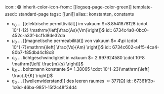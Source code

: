icon:: 🟢
inherit-color-icon-from:: [[logseq-page-color-green]] 
template-used:: standard-page
tags:: [[uni]] 
alias:: konstanten, constants

- $\varepsilon_0$ ... [[elektrische permittivität]] im vakuum $=8.8541878128 \cdot 10^{-12} \mathrm{\left[\frac{As}{Vm}\right]}$
  id:: 6734c4a0-0bc0-452c-a33f-bcf1d8de32da
- $\mu_0$ ... [[magnetische permeabilität]] von vakuum $= 4\pi \cdot 10^{-7}\mathrm{\left[ \frac{Vs}{Am} \right]}$
  id:: 6734c602-a4f5-4ca4-80b7-f85dbd4c18c8
- $c_0$ ... lichtgeschwindigkeit in vakuum $=  2.997924580 \cdot 10^8 \mathrm{\left[ \frac{m}{s} \right]}$
- $k_B$ ... boltzmann konstante $= 1.38065 \cdot 10^{-23}\mathrm{\left[ \frac{J}{K} \right]}$
- $\eta_0$ ... [[wellenwiderstand]] des leeren raumes $\approx 377 \mathrm{\left[ \Omega \right]}$
  id:: 67361f3b-1c6d-46ba-9851-15f2c48f34d4